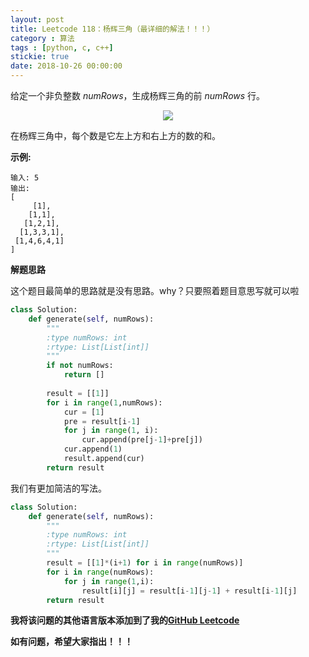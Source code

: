 ```yaml
---
layout: post
title: Leetcode 118：杨辉三角（最详细的解法！！！）
category : 算法
tags : [python, c, c++]
stickie: true
date: 2018-10-26 00:00:00
---
```


给定一个非负整数 *numRows*，生成杨辉三角的前 *numRows* 行。

<center class="half">
    <img src="https://upload.wikimedia.org/wikipedia/commons/0/0d/PascalTriangleAnimated2.gif">
</center>

在杨辉三角中，每个数是它左上方和右上方的数的和。

**示例:**

```
输入: 5
输出:
[
     [1],
    [1,1],
   [1,2,1],
  [1,3,3,1],
 [1,4,6,4,1]
]
```

**解题思路**

这个题目最简单的思路就是没有思路。why？只要照着题目意思写就可以啦

```python
class Solution:
    def generate(self, numRows):
        """
        :type numRows: int
        :rtype: List[List[int]]
        """
        if not numRows:
            return []
        
        result = [[1]]
        for i in range(1,numRows):
            cur = [1]
            pre = result[i-1]
            for j in range(1, i):
                cur.append(pre[j-1]+pre[j])
            cur.append(1)
            result.append(cur)
        return result
```

我们有更加简洁的写法。

```python
class Solution:
    def generate(self, numRows):
        """
        :type numRows: int
        :rtype: List[List[int]]
        """
        result = [[1]*(i+1) for i in range(numRows)]
        for i in range(numRows):
            for j in range(1,i):
                result[i][j] = result[i-1][j-1] + result[i-1][j]
        return result
```

**我将该问题的其他语言版本添加到了我的[GitHub Leetcode](https://github.com/luliyucoordinate/Leetcode)**

**如有问题，希望大家指出！！！**